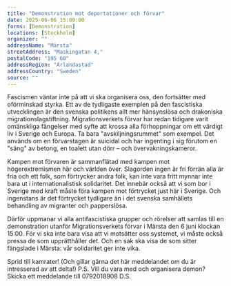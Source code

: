 ```yaml
---
title: "Demonstration mot deportationer och förvar"
date: 2025-06-06 15:00:00
forms: [Demonstration]
locations: [Stockholm]
organizer: ""
addressName: "Märsta"
streetAddress: "Maskingatan 4,"
postalCode: "195 60"
addressRegion: "Arlandastad"
addressCountry: "Sweden"
source: ""
---
```

Fascismen väntar inte på att vi ska organisera oss, den fortsätter med oförminskad styrka. Ett av de tydligaste exemplen på den fascistiska utvecklingen är den svenska politikens allt mer hänsynslösa och drakoniska migrationslagstiftning. Migrationsverkets förvar har redan tidigare varit omänskliga fängelser med syfte att krossa alla förhoppningar om ett värdigt liv i Sverige och Europa. Ta bara "avskiljningsrummet" som exempel. Det används om en förvarstagen är suicidal och har ingenting i sig förutom en "säng" av betong, en toalett utan dörr – och övervakningskameror. 

Kampen mot förvaren är sammanflätad med kampen mot högerextremismen här och världen över. Slagorden ingen är fri förrän alla är fria och ett folk, som förtrycker andra folk, kan inte vara fritt mynnar inte bara ut i internationalistisk solidaritet. Det innebär också att vi som bor i Sverige med kraft måste föra kampen mot förtrycket just här i Sverige. Och ingenstans är det förtrycket tydligare än i det svenska samhällets behandling av migranter och papperslösa.

Därför uppmanar vi alla antifascistiska grupper och rörelser att samlas till en demonstration utanför Migrationsverkets förvar i Märsta den 6 juni klockan 15:00. För vi ska inte bara visa att vi motsätter oss systemet, vi måste också pressa de som upprätthåller det. Och en sak ska visa de som sitter fängslade i Märsta: vår solidaritet ger inte vika.

Sprid till kamrater! (Och gillar gärna det här meddelandet om du är intresserad av att delta!) P.S. Vill du vara med och organisera demon? Skicka ett meddelande till 0792018908 D.S.